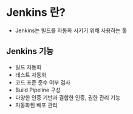 Jenkins 란?
===

+ Jenkins는 빌드를 자동화 시키기 위해 사용하는 툴

Jenkins 기능
---

+ 빌드 자동화
+ 테스트 자동화
+ 코드 표준 준수 여부 검사
+ Build Pipeline 구성
+ 다양한 인증 기반과 결합한 인증, 권한 관리 기능
+ 자동화된 배포 관리

